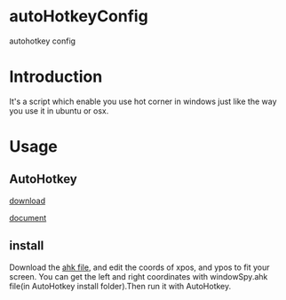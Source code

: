 # autoHotkeyConfig
autohotkey config

# Introduction

It's a script which enable you use hot corner in windows just like the way you use it in ubuntu or osx.


# Usage

## AutoHotkey
[download](https://www.autohotkey.com/download/)

[document](https://www.autohotkey.com/docs/AutoHotkey.htm)

## install

Download the [ahk file](https://raw.githubusercontent.com/aak1247/autoHotkeyConfig/master/hotarea.ahk), and edit the coords of xpos, and ypos to fit your screen. You can get the left and right coordinates with windowSpy.ahk file(in AutoHotkey install folder).Then run it with AutoHotkey.
